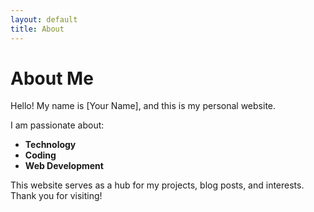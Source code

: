 ```yaml
---
layout: default
title: About
---
```


# About Me

Hello! My name is [Your Name], and this is my personal website.

I am passionate about:
- **Technology**
- **Coding**
- **Web Development**

This website serves as a hub for my projects, blog posts, and interests. Thank you for visiting!
